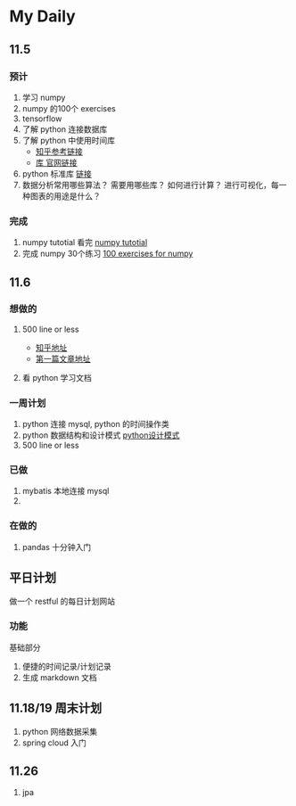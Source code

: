 # My Daily

## 11.5

### 预计

1. 学习 numpy  
2. numpy 的100个 exercises
3. tensorflow 
4. 了解 python 连接数据库
5. 了解 python 中使用时间库
	-  [知乎参考链接](https://www.zhihu.com/question/24590883)
	-  [库 官网链接](https://github.com/jobbole/awesome-python-cn)
6. python 标准库 [链接](https://docs.python.org/3.6/library/)
7. 数据分析常用哪些算法？
需要用哪些库？
如何进行计算？
进行可视化，每一种图表的用途是什么？

### 完成

1. numpy tutotial 看完 [numpy tutotial ](https://docs.scipy.org/doc/numpy-dev/user/quickstart.html)
2. 完成 numpy 30个练习 [100 exercises for numpy](https://github.com/rougier/numpy-100/blob/master/100%20Numpy%20exercises.md)


## 11.6 

### 想做的

1. 500 line or less 
	- [知乎地址](https://www.zhihu.com/question/29372574/answer/88624507)
	- [第一篇文章地址](http://aosabook.org/en/500L/a-template-engine.html)


2. 看 python 学习文档


### 一周计划

1. python 连接 mysql, python 的时间操作类
2. python 数据结构和设计模式 [python设计模式](https://github.com/faif/python-patterns)
3. 500 line or less 


### 已做

1. mybatis 本地连接 mysql
2. 

### 在做的

1. pandas 十分钟入门


## 平日计划

做一个 restful 的每日计划网站

### 功能

基础部分
1. 便捷的时间记录/计划记录
2. 生成 markdown 文档


## 11.18/19 周末计划

1. python 网络数据采集
2. spring cloud 入门


## 11.26

1. jpa








